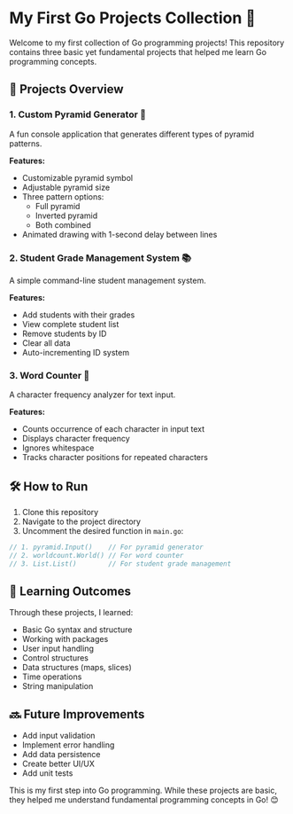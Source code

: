 # My First Go Projects Collection 🚀

Welcome to my first collection of Go programming projects! This repository contains three basic yet fundamental projects that helped me learn Go programming concepts.

## 📑 Projects Overview

### 1. Custom Pyramid Generator 🔺
A fun console application that generates different types of pyramid patterns.

**Features:**
- Customizable pyramid symbol
- Adjustable pyramid size
- Three pattern options:
  - Full pyramid
  - Inverted pyramid
  - Both combined
- Animated drawing with 1-second delay between lines

### 2. Student Grade Management System 📚
A simple command-line student management system.

**Features:**
- Add students with their grades
- View complete student list
- Remove students by ID
- Clear all data
- Auto-incrementing ID system

### 3. Word Counter 📝
A character frequency analyzer for text input.

**Features:**
- Counts occurrence of each character in input text
- Displays character frequency
- Ignores whitespace
- Tracks character positions for repeated characters

## 🛠 How to Run

1. Clone this repository
2. Navigate to the project directory
3. Uncomment the desired function in `main.go`:
```go
// 1. pyramid.Input()    // For pyramid generator
// 2. worldcount.World() // For word counter
// 3. List.List()        // For student grade management
```

## 🎯 Learning Outcomes
Through these projects, I learned:
- Basic Go syntax and structure
- Working with packages
- User input handling
- Control structures
- Data structures (maps, slices)
- Time operations
- String manipulation

## 🔜 Future Improvements
- Add input validation
- Implement error handling
- Add data persistence
- Create better UI/UX
- Add unit tests

This is my first step into Go programming. While these projects are basic, they helped me understand fundamental programming concepts in Go! 😊
